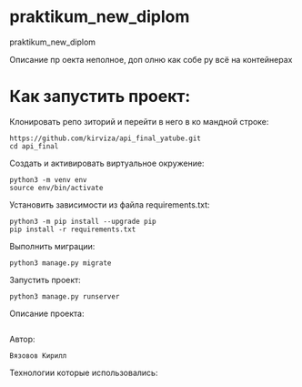 # praktikum_new_diplom
praktikum_new_diplom

Описание пр оекта неполное, доп олню как собе ру всё на контейнерах

# Как запустить проект:
Клонировать репо зиторий и перейти в него в ко мандной строке:
```
https://github.com/kirviza/api_final_yatube.git
cd api_final
```

Cоздать и активировать виртуальное окружение:
```
python3 -m venv env
source env/bin/activate
```

Установить  зависимости из файла requirements.txt:
```
python3 -m pip install --upgrade pip
pip install -r requirements.txt
```

Выполнить миграции:
```
python3 manage.py migrate
```

Запустить проект:
```
python3 manage.py runserver
```

Описание проекта:
```

```

Автор:
```
Вязовов Кирилл
```

Технологии которые использовались:
```

```

